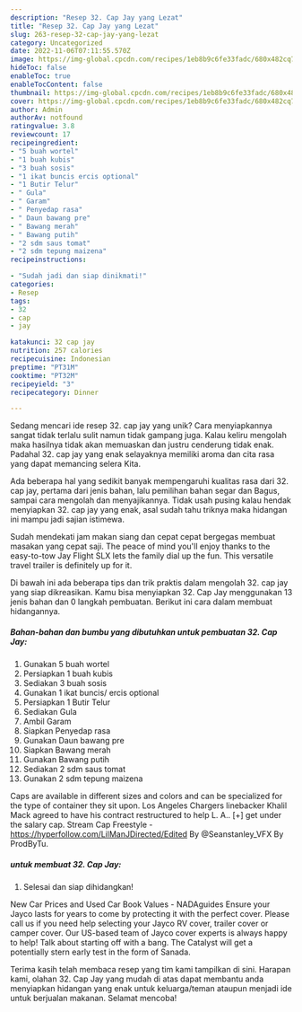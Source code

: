 ```yaml
---
description: "Resep 32. Cap Jay yang Lezat"
title: "Resep 32. Cap Jay yang Lezat"
slug: 263-resep-32-cap-jay-yang-lezat
category: Uncategorized
date: 2022-11-06T07:11:55.570Z
image: https://img-global.cpcdn.com/recipes/1eb8b9c6fe33fadc/680x482cq70/32-cap-jay-foto-resep-utama.jpg
hideToc: false
enableToc: true
enableTocContent: false
thumbnail: https://img-global.cpcdn.com/recipes/1eb8b9c6fe33fadc/680x482cq70/32-cap-jay-foto-resep-utama.jpg
cover: https://img-global.cpcdn.com/recipes/1eb8b9c6fe33fadc/680x482cq70/32-cap-jay-foto-resep-utama.jpg
author: Admin
authorAv: notfound
ratingvalue: 3.8
reviewcount: 17
recipeingredient:
- "5 buah wortel"
- "1 buah kubis"
- "3 buah sosis"
- "1 ikat buncis ercis optional"
- "1 Butir Telur"
- " Gula"
- " Garam"
- " Penyedap rasa"
- " Daun bawang pre"
- " Bawang merah"
- " Bawang putih"
- "2 sdm saus tomat"
- "2 sdm tepung maizena"
recipeinstructions:

- "Sudah jadi dan siap dinikmati!"
categories:
- Resep
tags:
- 32
- cap
- jay

katakunci: 32 cap jay 
nutrition: 257 calories
recipecuisine: Indonesian
preptime: "PT31M"
cooktime: "PT32M"
recipeyield: "3"
recipecategory: Dinner

---
```





Sedang mencari ide resep 32. cap jay yang unik? Cara menyiapkannya sangat tidak terlalu sulit namun tidak gampang juga. Kalau keliru mengolah maka hasilnya tidak akan memuaskan dan justru cenderung tidak enak. Padahal 32. cap jay yang enak selayaknya memiliki aroma dan cita rasa yang dapat memancing selera Kita.





Ada beberapa hal yang sedikit banyak mempengaruhi kualitas rasa dari 32. cap jay, pertama dari jenis bahan, lalu pemilihan bahan segar dan Bagus, sampai cara mengolah dan menyajikannya. Tidak usah pusing kalau hendak menyiapkan 32. cap jay yang enak,      asal sudah tahu triknya maka hidangan ini mampu jadi sajian istimewa.














Sudah mendekati jam makan siang dan cepat cepat bergegas membuat masakan yang cepat saji. The peace of mind you&#39;ll enjoy thanks to the easy-to-tow Jay Flight SLX lets the family dial up the fun. This versatile travel trailer is definitely up for it.






Di bawah ini ada beberapa tips dan trik praktis dalam mengolah 32. cap jay yang siap dikreasikan. Kamu bisa menyiapkan 32. Cap Jay menggunakan 13 jenis bahan dan 0 langkah pembuatan. Berikut ini cara dalam membuat hidangannya.

<!--inarticleads1-->

##### Bahan-bahan dan bumbu yang dibutuhkan untuk pembuatan 32. Cap Jay:

1. Gunakan 5 buah wortel
1. Persiapkan 1 buah kubis
1. Sediakan 3 buah sosis
1. Gunakan 1 ikat buncis/ ercis optional
1. Persiapkan 1 Butir Telur
1. Sediakan  Gula
1. Ambil  Garam
1. Siapkan  Penyedap rasa
1. Gunakan  Daun bawang pre
1. Siapkan  Bawang merah
1. Gunakan  Bawang putih
1. Sediakan 2 sdm saus tomat
1. Gunakan 2 sdm tepung maizena


Caps are available in different sizes and colors and can be specialized for the type of container they sit upon. Los Angeles Chargers linebacker Khalil Mack agreed to have his contract restructured to help L. A.. [+] get under the salary cap. Stream Cap Freestyle - https://hyperfollow.com/LilManJDirected/Edited By @Seanstanley_VFX By ProdByTu. 

<!--inarticleads2-->

#####  untuk membuat 32. Cap Jay:


1. Selesai dan siap dihidangkan!

New Car Prices and Used Car Book Values - NADAguides Ensure your Jayco lasts for years to come by protecting it with the perfect cover. Please call us if you need help selecting your Jayco RV cover, trailer cover or camper cover. Our US-based team of Jayco cover experts is always happy to help! Talk about starting off with a bang. The Catalyst will get a potentially stern early test in the form of Sanada. 

Terima kasih telah membaca resep yang tim kami tampilkan di sini. Harapan kami, olahan 32. Cap Jay yang mudah di atas dapat membantu anda menyiapkan hidangan yang enak untuk keluarga/teman ataupun menjadi ide untuk berjualan makanan. Selamat mencoba!
